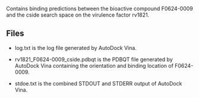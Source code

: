 Contains binding predictions between the bioactive compound F0624-0009 and the cside search space on the virulence factor rv1821.

## Files

- log.txt is the log file generated by AutoDock Vina.

- rv1821_F0624-0009_cside.pdbqt is the PDBQT file generated by AutoDock Vina containing the orientation and binding location of F0624-0009.

- stdoe.txt is the combined STDOUT and STDERR output of AutoDock Vina.

